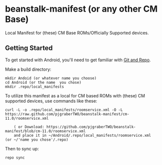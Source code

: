 beanstalk-manifest (or any other CM Base)
======================

Local Manifest for (these) CM Base ROMs/Officially Supported devices.

Getting Started
---------------

To get started with Android, you'll need to get
familiar with [Git and Repo](http://source.android.com/download/using-repo).

Make a build directory:

	mkdir Andoid (or whatever name you choose)
	cd Android (or the name  you chose)
	mkdir .repo/local_manifests

To utilize this manifest as a local for CM based ROMs with (these) CM supported devices, use commands like these:

    
    curl -L -o .repo/local_manifests/roomservice.xml -O -L https://raw.github.com/pjgraberTWO/beanstalk-manifest/cm-11.0/roomservice.xml
 
    	( or Download: https://github.com/pjgraberTWO/beanstalk-manifest/blob/cm-11.0/roomservice.xml
		and place it in ~/Android/.repo/local_manifests/roomservice.xml (or ~/'name you chose'/.repo)

Then to sync up:

    repo sync
